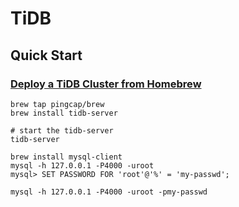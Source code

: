 # TiDB

## Quick Start

### [Deploy a TiDB Cluster from Homebrew](https://docs.pingcap.com/tidb/v3.1/deploy-tidb-from-homebrew)

```shell
brew tap pingcap/brew
brew install tidb-server

# start the tidb-server
tidb-server

brew install mysql-client
mysql -h 127.0.0.1 -P4000 -uroot
mysql> SET PASSWORD FOR 'root'@'%' = 'my-passwd';

mysql -h 127.0.0.1 -P4000 -uroot -pmy-passwd
```
